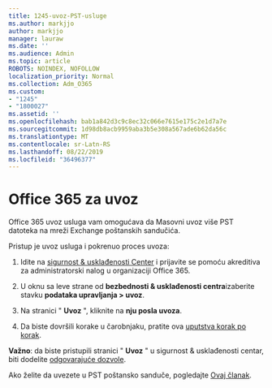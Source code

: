 ```yaml
---
title: 1245-uvoz-PST-usluge
ms.author: markjjo
author: markjjo
manager: lauraw
ms.date: ''
ms.audience: Admin
ms.topic: article
ROBOTS: NOINDEX, NOFOLLOW
localization_priority: Normal
ms.collection: Adm_O365
ms.custom:
- "1245"
- "1800027"
ms.assetid: ''
ms.openlocfilehash: bab1a842d3c9c8ec32c066e7615e175c2e1d7a7e
ms.sourcegitcommit: 1d98db8acb9959aba3b5e308a567ade6b62da56c
ms.translationtype: MT
ms.contentlocale: sr-Latn-RS
ms.lasthandoff: 08/22/2019
ms.locfileid: "36496377"
---
```

# <a name="office-365-import-service"></a>Office 365 za uvoz

Office 365 uvoz usluga vam omogućava da Masovni uvoz više PST datoteka na mreži Exchange poštanskih sandučića.

Pristup je uvoz usluga i pokrenuo proces uvoza:

1. Idite na [sigurnost & usklađenosti Center](https://protection.office.com) i prijavite se pomoću akreditiva za administratorski nalog u organizaciji Office 365.

2. U oknu sa leve strane od **bezbednosti & usklađenosti centra**izaberite stavku **podataka upravljanja > uvoz**.

3. Na stranici " **Uvoz** ", kliknite na **nju posla uvoza**.

4. Da biste dovršili korake u čarobnjaku, pratite ova [uputstva korak po korak](https://docs.microsoft.com/office365/securitycompliance/use-network-upload-to-import-pst-files).

**Važno**: da biste pristupili stranici " **Uvoz** " u sigurnost & usklađenosti centar, biti dodelite [odgovarajuće dozvole](https://docs.microsoft.com/office365/securitycompliance/use-network-upload-to-import-pst-files#before-you-begin).

Ako želite da uvezete u PST poštansko sanduče, pogledajte [Ovaj članak](https://support.office.com/article/import-email-contacts-and-calendar-from-an-outlook-pst-file-431a8e9a-f99f-4d5f-ae48-ded54b3440ac).
